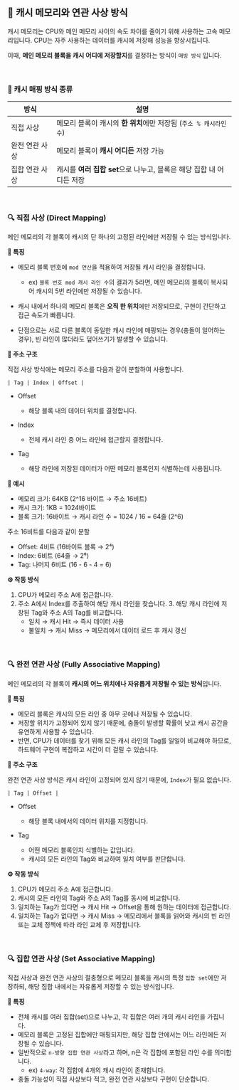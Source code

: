 ## 🧠 캐시 메모리와 연관 사상 방식

캐시 메모리는 CPU와 메인 메모리 사이의 속도 차이를 줄이기 위해 사용하는 고속 메모리입니다.
CPU는 자주 사용하는 데이터를 캐시에 저장해 성능을 향상시킵니다.

이때, **메인 메모리 블록을 캐시 어디에 저장할지**를 결정하는 방식이 `매빙 방식` 입니다.

<br>

### 📌 캐시 매핑 방식 종류

| 방식           | 설명                                                                 |
| -------------- | -------------------------------------------------------------------- |
| 직접 사상      | 메모리 블록이 캐시의 **한 위치**에만 저장됨 (`주소 % 캐시라인수`)    |
| 완전 연관 사상 | 메모리 블록이 **캐시 어디든** 저장 가능                              |
| 집합 연관 사상 | 캐시를 **여러 집합 set**으로 나누고, 블록은 해당 집합 내 어디든 저장 |

<br>

### 🔍 직접 사상 (Direct Mapping)

메인 메모리의 각 블록이 캐시의 단 하나의 고정된 라인에만 저장될 수 있는 방식입니다.

**🧩 특징**

- 메모리 블록 번호에 `mod 연산`을 적용하여 저장될 캐시 라인을 결정합니다.

  - ex) `블록 번호 mod 캐시 라인 수`의 결과가 5라면, 메인 메모리의 블록이 복사되어 캐시의 5번 라인에만 저장될 수 있습니다.

- 캐시 내에서 하나의 메모리 블록은 **오직 한 위치**에만 저장되므로, 구현이 간단하고 접근 속도가 빠릅니다.

- 단점으로는 서로 다른 블록이 동일한 캐시 라인에 매핑되는 경우(충돌이 일어하는 경우), 빈 라인이 많더라도 덮어쓰기가 발생할 수 있습니다.

**🔧 주소 구조**

직접 사상 방식에는 메모리 주소를 다음과 같이 분할하여 사용합니다.

```
| Tag | Index | Offset |
```

- Offset

  - 해당 블록 내의 데이터 위치를 결정합니다.

- Index

  - 전체 캐시 라인 중 어느 라인에 접근할지 결정합니다.

- Tag

  - 해당 라인에 저장된 데이터가 어떤 메모리 블록인지 식별하는데 사용됩니다.

**💭 예시**

- 메모리 크기: 64KB (2^16 바이트 → 주소 16비트)
- 캐시 크기: 1KB = 1024바이트
- 블록 크기: 16바이트
  → 캐시 라인 수 = 1024 / 16 = 64줄 (2^6)

주소 16비트를 다음과 같이 분할

- Offset: 4비트 (16바이트 블록 → 2⁴)
- Index: 6비트 (64줄 → 2⁶)
- Tag: 나머지 6비트 (16 - 6 - 4 = 6)

**⚙️ 작동 방식**

1. CPU가 메모리 주소 A에 접근합니다.
2. 주소 A에서 Index를 추출하여 해당 캐시 라인을 찾습니다. 3. 해당 캐시 라인에 저장된 Tag와 주소 A의 Tag를 비교합니다.
   - 일치 → 캐시 Hit → 즉시 데이터 사용
   - 불일치 → 캐시 Miss → 메모리에서 데이터 로드 후 캐시 갱신

<br>

### 🔍 완전 연관 사상 (Fully Associative Mapping)

메인 메모리의 각 블록이 **캐시의 어느 위치에나 자유롭게 저장될 수 있는 방식**입니다.

**🧩 특징**

- 메모리 블록은 캐시의 모든 라인 중 아무 곳에나 저장될 수 있습니다.
- 저장할 위치가 고정되어 있지 않기 때문에, 충돌이 발생할 확률이 낮고 캐시 공간을 유연하게 사용할 수 있습니다.
- 반면, CPU가 데이터를 찾기 위해 모든 캐시 라인의 Tag를 일일이 비교해야 하므로, 하드웨어 구현이 복잡하고 시간이 더 걸릴 수 있습니다.

**🔧 주소 구조**

완전 연관 사상 방식은 캐시 라인이 고정되어 있지 않기 때문에, `Index`가 필요 없습니다.

```
| Tag | Offset |
```

- Offset

  - 해당 블록 내에서의 데이터 위치를 지정합니다.

- Tag
  - 어떤 메모리 블록인지 식별하는 값입니다.
  - 캐시의 모든 라인의 Tag와 비교하여 일치 여부를 판단합니다.

**⚙️ 작동 방식**

1. CPU가 메모리 주소 A에 접근합니다.
2. 캐시의 모든 라인의 Tag와 주소 A의 Tag를 동시에 비교합니다.
3. 일치하는 Tag가 있다면 → 캐시 Hit → Offset을 통해 원하는 데이터에 접근합니다.
4. 일치하는 Tag가 없다면 → 캐시 Miss → 메모리에서 블록을 읽어와 캐시의 빈 라인 또는 교체 정책에 따라 라인 교체 후 저장합니다.

<br>

### 🔍 집합 연관 사상 (Set Associative Mapping)

직접 사상과 완전 연관 사상의 절충형으로 메모리 블록을 캐시의 특정 `집합 set`에만 저장하되, 해당 집합 내에서는 자유롭게 저장할 수 있는 방식입니다.

**🧩 특징**

- 전체 캐시를 여러 집합(set)으로 나누고, 각 집합은 여러 개의 캐시 라인을 가집니다.
- 메모리 블록은 고정된 집합에만 매핑되지만, 해당 집합 안에서는 어느 라인에든 저장될 수 있습니다.
- 일반적으로 `n-방향 집합 연관 사상`라고 하며, n은 각 집합에 포함된 라인 수를 의미합니다.
  - ex) `4-way`: 각 집합에 4개의 캐시 라인이 존재합니다.
- 충돌 가능성이 직접 사상보다 적고, 완전 연관 사상보다 구현이 단순합니다.
